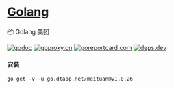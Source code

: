 <h1>
<a href="https://www.dtapp.net/">Golang</a>
</h1>

📦 Golang 美团

[comment]: <> (go)
[![godoc](https://pkg.go.dev/badge/go.dtapp.net/meituan?status.svg)](https://pkg.go.dev/go.dtapp.net/meituan)
[![goproxy.cn](https://goproxy.cn/stats/go.dtapp.net/meituan/badges/download-count.svg)](https://goproxy.cn/stats/go.dtapp.net/meituan)
[![goreportcard.com](https://goreportcard.com/badge/go.dtapp.net/meituan)](https://goreportcard.com/report/go.dtapp.net/meituan)
[![deps.dev](https://img.shields.io/badge/deps-go-red.svg)](https://deps.dev/go/go.dtapp.net%2Fmeituan)

#### 安装

```shell
go get -v -u go.dtapp.net/meituan@v1.0.26
```